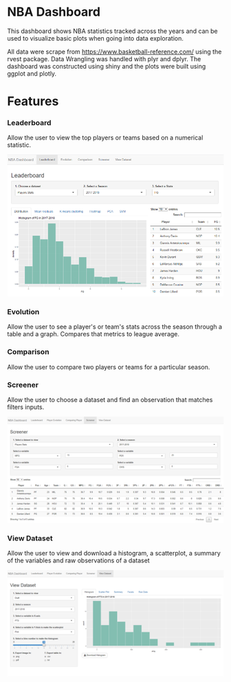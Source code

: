 # NBA Dashboard

This dashboard shows NBA statistics tracked across the years and
can be used to visualize basic plots when going into data exploration. 

All data were scrape from https://www.basketball-reference.com/ using the rvest package.
Data Wrangling was handled with plyr and dplyr.
The dashboard was constructed using shiny and the plots were built using ggplot and plotly.

# Features

### Leaderboard

Allow the user to view the top players or teams based on a numerical statistic.

![Screenshot](screenshots/leaderboard.png)

### Evolution

Allow the user to see a player's or team's stats across the season through a table and a graph. Compares that metrics to league average.

### Comparison

Allow the user to compare two players or teams for a particular season. 

### Screener

Allow the user to choose a dataset and find an observation that matches filters inputs.

![Screenshot](screenshots/screener.png)

### View Dataset

Allow the user to view and download a histogram, a scatterplot, a summary of the variables and raw observations of a dataset 

![Screenshot](screenshots/view_dataset.png)

